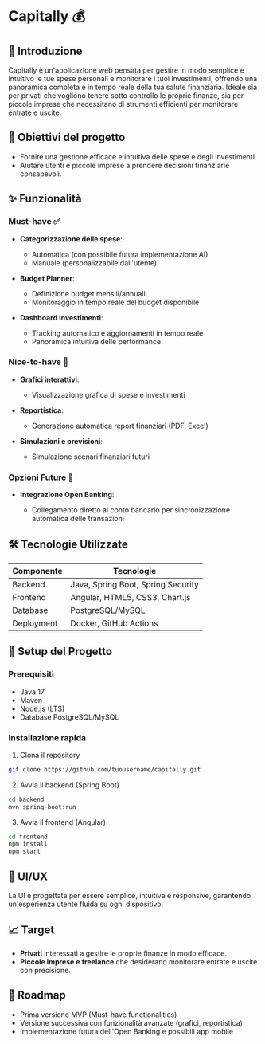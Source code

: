 # Capitally 💰

## 📌 Introduzione

Capitally è un'applicazione web pensata per gestire in modo semplice e intuitivo le tue spese personali e monitorare i tuoi investimenti, offrendo una panoramica completa e in tempo reale della tua salute finanziaria. Ideale sia per privati che vogliono tenere sotto controllo le proprie finanze, sia per piccole imprese che necessitano di strumenti efficienti per monitorare entrate e uscite.

## 🎯 Obiettivi del progetto

* Fornire una gestione efficace e intuitiva delle spese e degli investimenti.
* Aiutare utenti e piccole imprese a prendere decisioni finanziarie consapevoli.

## ✨ Funzionalità

### Must-have ✅

* **Categorizzazione delle spese**:

  * Automatica (con possibile futura implementazione AI)
  * Manuale (personalizzabile dall'utente)
* **Budget Planner**:

  * Definizione budget mensili/annuali
  * Monitoraggio in tempo reale del budget disponibile
* **Dashboard Investimenti**:

  * Tracking automatico e aggiornamenti in tempo reale
  * Panoramica intuitiva delle performance

### Nice-to-have 🌟

* **Grafici interattivi**:

  * Visualizzazione grafica di spese e investimenti
* **Reportistica**:

  * Generazione automatica report finanziari (PDF, Excel)
* **Simulazioni e previsioni**:

  * Simulazione scenari finanziari futuri

### Opzioni Future 🚀

* **Integrazione Open Banking**:

  * Collegamento diretto al conto bancario per sincronizzazione automatica delle transazioni

## 🛠️ Tecnologie Utilizzate

| Componente | Tecnologie                         |
| ---------- | ---------------------------------- |
| Backend    | Java, Spring Boot, Spring Security |
| Frontend   | Angular, HTML5, CSS3, Chart.js     |
| Database   | PostgreSQL/MySQL                   |
| Deployment | Docker, GitHub Actions             |

## 🚧 Setup del Progetto

### Prerequisiti

* Java 17
* Maven
* Node.js (LTS)
* Database PostgreSQL/MySQL

### Installazione rapida

1. Clona il repository

```bash
git clone https://github.com/tuousername/capitally.git
```

2. Avvia il backend (Spring Boot)

```bash
cd backend
mvn spring-boot:run
```

3. Avvia il frontend (Angular)

```bash
cd frontend
npm install
npm start
```

## 🎨 UI/UX

La UI è progettata per essere semplice, intuitiva e responsive, garantendo un'esperienza utente fluida su ogni dispositivo.

## 📈 Target

* **Privati** interessati a gestire le proprie finanze in modo efficace.
* **Piccole imprese e freelance** che desiderano monitorare entrate e uscite con precisione.

## 📅 Roadmap

* Prima versione MVP (Must-have functionalities)
* Versione successiva con funzionalità avanzate (grafici, reportistica)
* Implementazione futura dell'Open Banking e possibili app mobile
